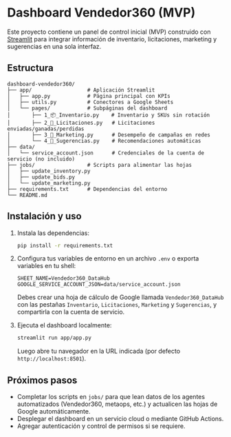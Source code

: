 # Dashboard Vendedor360 (MVP)

Este proyecto contiene un panel de control inicial (MVP) construido con
[Streamlit](https://streamlit.io/) para integrar información de inventario,
licitaciones, marketing y sugerencias en una sola interfaz.

## Estructura

```
dashboard-vendedor360/
├── app/                  # Aplicación Streamlit
│   ├── app.py            # Página principal con KPIs
│   ├── utils.py          # Conectores a Google Sheets
│   └── pages/            # Subpáginas del dashboard
│       ├── 1_📦_Inventario.py    # Inventario y SKUs sin rotación
│       ├── 2_💍_Licitaciones.py   # Licitaciones enviadas/ganadas/perdidas
│       ├── 3_🔣_Marketing.py      # Desempeño de campañas en redes
│       └── 4_🤖_Sugerencias.py    # Recomendaciones automáticas
├── data/
│   └── service_account.json      # Credenciales de la cuenta de servicio (no incluido)
├── jobs/                 # Scripts para alimentar las hojas
│   ├── update_inventory.py
│   ├── update_bids.py
│   └── update_marketing.py
├── requirements.txt      # Dependencias del entorno
└── README.md
```

## Instalación y uso

1. Instala las dependencias:

   ```bash
   pip install -r requirements.txt
   ```

2. Configura tus variables de entorno en un archivo `.env` o exporta variables
   en tu shell:

   ```env
   SHEET_NAME=Vendedor360_DataHub
   GOOGLE_SERVICE_ACCOUNT_JSON=data/service_account.json
   ```

   Debes crear una hoja de cálculo de Google llamada `Vendedor360_DataHub` con
   las pestañas `Inventario`, `Licitaciones`, `Marketing` y
   `Sugerencias`, y compartirla con la cuenta de servicio.

3. Ejecuta el dashboard localmente:

   ```bash
   streamlit run app/app.py
   ```

   Luego abre tu navegador en la URL indicada (por defecto
   `http://localhost:8501`).

## Próximos pasos

- Completar los scripts en `jobs/` para que lean datos de los agentes
  automatizados (Vendedor360, metaops, etc.) y actualicen las hojas de
  Google automáticamente.
- Desplegar el dashboard en un servicio cloud o mediante GitHub Actions.
- Agregar autenticación y control de permisos si se requiere.
